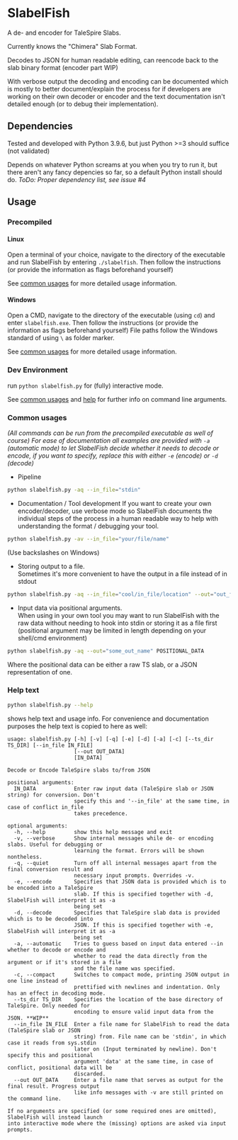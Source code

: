 # SlabelFish
A de- and encoder for TaleSpire Slabs.

Currently knows the "Chimera" Slab Format.

Decodes to JSON for human readable editing, can reencode back to the slab binary format (encoder part WIP)

With verbose output the decoding and encoding can be documented which is mostly to better document/explain the process for if developers are working on their own decoder or encoder and the text documentation isn't detailed enough (or to debug their implementation).

## Dependencies
Tested and developed with Python 3.9.6, but just Python >=3 should suffice (not validated)

Depends on whatever Python screams at you when you try to run it, but there aren't any fancy depencies so far, so a default Python install should do. *ToDo: Proper dependency list, see issue #4*

## Usage

### Precompiled

#### Linux

Open a terminal of your choice, navigate to the directory of the executable and run SlabelFish by entering `./slabelfish`. Then follow the instructions (or provide the information as flags beforehand yourself)

See [common usages](#common-usages) for more detailed usage information.

#### Windows

Open a CMD, navigate to the directory of the executable (using `cd`) and enter `slabelfish.exe`. Then follow the instructions (or provide the information as flags beforehand yourself)
File paths follow the Windows standard of using `\` as folder marker.

See [common usages](#common-usages) for more detailed usage information.

### Dev Environment

run
`python slabelfish.py`
for (fully) interactive mode.

See [common usages](#common-usages) and [help](help-text) for further info on command line arguments.

### Common usages
*(All commands can be run from the precompiled executable as well of course)*
*For ease of documentation all examples are provided with `-a` (automatic mode) to let SlabelFish decide whether it needs to decode or encode, if you want to specify, replace this with either `-e` (encode) or `-d` (decode)*

- Pipeline

```bash
python slabelfish.py -aq --in_file="stdin"
```

- Documentation / Tool development
If you want to create your own encoder/decoder, use verbose mode so SlabelFish documents the individual steps of the process in a human readable way to help with understanding the format / debugging your tool.

```bash
python slabelfish.py -av --in_file="your/file/name"
```
(Use backslashes on Windows)

- Storing output to a file.<br>
Sometimes it's more convenient to have the output in a file instead of in stdout

```bash
python slabelfish.py -aq --in_file="cool/in_file/location" --out="out_file_name"
```

- Input data via positional arguments.<br>
When using in your own tool you may want to run SlabelFish with the raw data without needing to hook into stdin or storing it as a file first (positional argument may be limited in length depending on your shell/cmd environment)

```bash
python slabelfish.py -aq --out="some_out_name" POSITIONAL_DATA
```

Where the positional data can be either a raw TS slab, or a JSON representation of one.

### Help text

```bash
python slabelfish.py --help
```

shows help text and usage info. For convenience and documentation purposes the help text is copied to here as well:

```
usage: slabelfish.py [-h] [-v] [-q] [-e] [-d] [-a] [-c] [--ts_dir TS_DIR] [--in_file IN_FILE]
                     [--out OUT_DATA]
                     [IN_DATA]

Decode or Encode TaleSpire slabs to/from JSON

positional arguments:
  IN_DATA            Enter raw input data (TaleSpire slab or JSON string) for conversion. Don't
                     specify this and '--in_file' at the same time, in case of conflict in_file
                     takes precedence.

optional arguments:
  -h, --help         show this help message and exit
  -v, --verbose      Show internal messages while de- or encoding slabs. Useful for debugging or
                     learning the format. Errors will be shown nontheless.
  -q, --quiet        Turn off all internal messages apart from the final conversion result and
                     necessary input prompts. Overrides -v.
  -e, --encode       Specifies that JSON data is provided which is to be encoded into a TaleSpire
                     slab. If this is specified together with -d, SlabelFish will interpret it as -a
                     being set
  -d, --decode       Specifies that TaleSpire slab data is provided which is to be decoded into
                     JSON. If this is specified together with -e, SlabelFish will interpret it as -a
                     being set
  -a, --automatic    Tries to guess based on input data entered --in whether to decode or encode and
                     whether to read the data directly from the argument or if it's stored in a file
                     and the file name was specified.
  -c, --compact      Switches to compact mode, printing JSON output in one line instead of
                     prettified with newlines and indentation. Only has an effect in decoding mode.
  --ts_dir TS_DIR    Specifies the location of the base directory of TaleSpire. Only needed for
                     encoding to ensure valid input data from the JSON. **WIP**
  --in_file IN_FILE  Enter a file name for SlabelFish to read the data (TaleSpire slab or JSON
                     string) from. File name can be 'stdin', in which case it reads from sys.stdin
                     later on (Input terminated by newline). Don't specify this and positional
                     argument 'data' at the same time, in case of conflict, positional data will be
                     discarded.
  --out OUT_DATA     Enter a file name that serves as output for the final result. Progress output
                     like info messages with -v are still printed on the command line.

If no arguments are specified (or some required ones are omitted), SlabelFish will instead launch
into interactive mode where the (missing) options are asked via input prompts.
```
